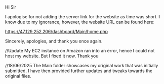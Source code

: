 Hi Sir

I apologise for not adding the server link for the website as time was short.
I know due to my ignorance, however, the website URL can be found here:

https://47.129.252.206/dashboard/Main/home.php


Sincerely, apologies, and thank you once again.

//Update 
My EC2 instance on Amazon ran into an error, hence I could not host my website. 
But I fixed it now.
Thank you

//18/06/2025
The Main folder showcases my original work that was initially submitted. I have then provided further updates and tweaks towards the original files.
